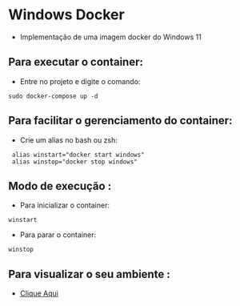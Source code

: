# Windows Docker

- Implementação de uma imagem docker do Windows 11

## Para executar o container:

- Entre no projeto e digite o comando:

 ```
 sudo docker-compose up -d
 ```

## Para facilitar o gerenciamento do container:

- Crie um alias no bash ou zsh:

 ```
  alias winstart="docker start windows"
  alias winstop="docker stop windows"
 ```

## Modo de execução :

- Para inicializar o container:

 ```
 winstart
 ```

- Para parar o container:

 ```
 winstop
 ```

## Para visualizar o seu ambiente :

- [Clique Aqui](http://localhost:8006/)

